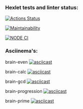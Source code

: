### Hexlet tests and linter status:
[![Actions Status](https://github.com/rinat-lucky/frontend-project-lvl1/workflows/hexlet-check/badge.svg)](https://github.com/rinat-lucky/frontend-project-lvl1/actions)

[![Maintainability](https://api.codeclimate.com/v1/badges/a99a88d28ad37a79dbf6/maintainability)](https://codeclimate.com/github/codeclimate/codeclimate/maintainability)

[![NODE CI](https://github.com/rinat-lucky/frontend-project-lvl1/workflows/Node%20CI/badge.svg)](https://github.com/rinat-lucky/frontend-project-lvl1/actions)

### Asciinema's:
 
brain-even
[![asciicast](https://asciinema.org/a/TovvZyg3Rfzuxm3yK3gaZKnEa.png)](https://asciinema.org/a/TovvZyg3Rfzuxm3yK3gaZKnEa)

brain-calc 
[![asciicast](https://asciinema.org/a/i6B9IjABKLygbJFk5uGjEXggI.png)](https://asciinema.org/a/i6B9IjABKLygbJFk5uGjEXggI)

brain-gcd 
[![asciicast](https://asciinema.org/a/UVeFwrLE92KH083pexyXIxc9v.png)](https://asciinema.org/a/UVeFwrLE92KH083pexyXIxc9v)

brain-progression
[![asciicast](https://asciinema.org/a/Toj7pELD7pIwPPUaLco5JjF3K.png)](https://asciinema.org/a/Toj7pELD7pIwPPUaLco5JjF3K)

brain-prime
[![asciicast](https://asciinema.org/a/ymRlLG3n14QgNpxkZMVOUuizv.png)](https://asciinema.org/a/ymRlLG3n14QgNpxkZMVOUuizv)
